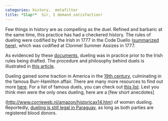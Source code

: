 ```yaml
---
categories: history,  metafilter
title: *Slap!*  Sir, I demand satisfaction!
---
```


Few things in history are as compelling as the duel. Refined and barbaric at the same time, this practice has had a checkered history. The rules of dueling were codified by the Irish in 1777 in the Code Duello ([summarized here](http://www.pbs.org/wgbh/amex/duel/sfeature/rulesofdueling.html)), which was codified at Clonmel Summer Assizes in 1777\. 

As evidenced by these [documents](http://faculty.columbiabasin.edu/faculty/dabbott/DuelloDox.htm), dueling was in practice prior to the Irish rules being drafted. The procedure and philosophy behind duels is illustrated in [this article](http://jan.ucc.nau.edu/~wew/fencing/philosophy.html). 

Dueling gained some traction in America in the [19th century](http://www.smithsonianmag.com/history-archaeology/duel.html), culminating in the famous Burr-Hamilton affair. There are many more resources to find out more [here](http://www.isidore-of-seville.com/dueling/2.html). For a list of famous duels, you can check out [this list](http://en.wikipedia.org/wiki/List_of_duels). Lest you think men were the only ones dueling, here are a [few short anecdotes]

(http://www.corrieweb.nl/amazon/historicax14.htm) of women dueling. Reportedly, [dueling is still legal in Paraguay](http://www.myworldsouthamerica.com/paraguay-chaco.html), as long as both parties are registered blood donors.